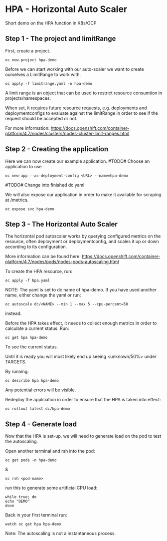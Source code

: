 HPA - Horizontal Auto Scaler
=========
Short demo on the HPA function in K8s/OCP

Step 1 - The project and limitRange
------------
First, create a project.

`oc new-project hpa-demo`

Before we can start working with our auto-scaler we want to create ourselves a LimitRange to work with.

`oc apply -f limitrange.yaml -n hpa-demo`

A limit range is an object that can be used to restrict resource consumtion in projects/namespaces.

When set, it requires future resource requests, e.g. deployments and deploymentconfigs to evaluate against the limitRange in order to see if the request should be accepted or not.

For more information: https://docs.openshift.com/container-platform/4.7/nodes/clusters/nodes-cluster-limit-ranges.html

Step 2 - Creating the application
------------

Here we can now create our example application.
#TODO# Choose an application to use

`oc new-app --as-deployment-config <URL> --name=hpa-demo`

#TODO# Change into finished dc yaml

We will also expose our application in order to make it available for scraping at /metrics.

`oc expose svc hpa-demo` 



Step 3 - The Horizontal Auto Scaler
------------
The horizontal pod autoscaler works by querying configured metrics on the resource, often deployment or deploymentconfig, and scales it up or down according to its configuration.

More information can be found here: https://docs.openshift.com/container-platform/4.7/nodes/pods/nodes-pods-autoscaling.html

To create the HPA resource, run:

`oc apply -f hpa.yaml` 

NOTE: The yaml is set to dc name of hpa-demo. If you have used another name, either change the yaml or run:

`oc autoscale dc/<NAME> --min 1 --max 5 --cpu-percent=50`

instead.

Before the HPA takes effect, it needs to collect enough metrics in order to calculate a current status. Run:

`oc get hpa hpa-demo`

To see the current status. 

Until it is ready you will most likely end up seeing <unknown/50%> under TARGETS.

By running: 

`oc describe hpa hpa-demo` 

Any potential errors will be visible.

Redeploy the applciation in order to ensure that the HPA is taken into effect:

`oc rollout latest dc/hpa-demo`

Step 4 - Generate load
------------
Now that the HPA is set-up, we will need to generate load on the pod to test the autoscaling.

Open another terminal and
rsh into the pod:

`oc get pods -n hpa-demo`

&

`oc rsh <pod-name>`

run this to generate some artificial CPU load:

```
while true; do
echo "DEMO"
done
```
Back in your first terminal run:

`watch oc get hpa hpa-demo`

Note: The autoscaling is not a instantaneous process. 